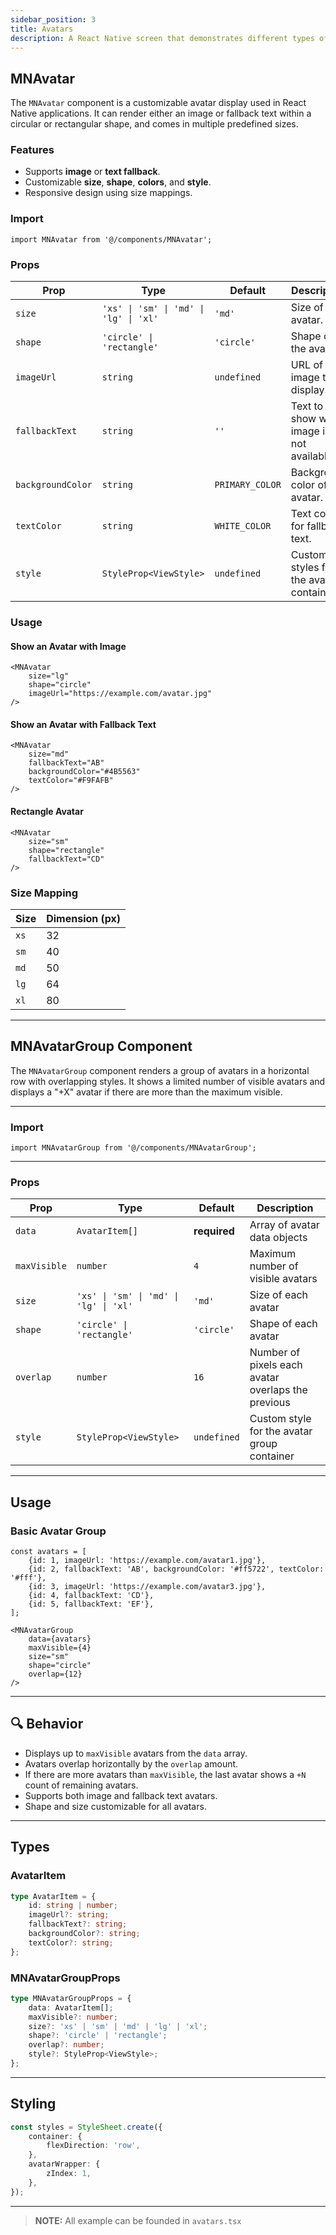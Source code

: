 ```yaml
---
sidebar_position: 3
title: Avatars
description: A React Native screen that demonstrates different types of alert UIs such as simple alerts, alerts with actions, and styled text alerts—some with dismissable options. Designed with reusability and clarity in mind.
---
```


## MNAvatar

The `MNAvatar` component is a customizable avatar display used in React Native applications. It can render either an
image or fallback text within a circular or rectangular shape, and comes in multiple predefined sizes.

### Features

- Supports **image** or **text fallback**.
- Customizable **size**, **shape**, **colors**, and **style**.
- Responsive design using size mappings.

### Import

```tsx
import MNAvatar from '@/components/MNAvatar';
```

### Props

| Prop              | Type                                   | Default         | Description                               |
|-------------------|----------------------------------------|-----------------|-------------------------------------------|
| `size`            | `'xs' \| 'sm' \| 'md' \| 'lg' \| 'xl'` | `'md'`          | Size of the avatar.                       |
| `shape`           | `'circle' \| 'rectangle'`              | `'circle'`      | Shape of the avatar.                      |
| `imageUrl`        | `string`                               | `undefined`     | URL of the image to display.              |
| `fallbackText`    | `string`                               | `''`            | Text to show when image is not available. |
| `backgroundColor` | `string`                               | `PRIMARY_COLOR` | Background color of the avatar.           |
| `textColor`       | `string`                               | `WHITE_COLOR`   | Text color for fallback text.             |
| `style`           | `StyleProp<ViewStyle>`                 | `undefined`     | Custom styles for the avatar container.   |

### Usage

#### Show an Avatar with Image

```tsx
<MNAvatar
    size="lg"
    shape="circle"
    imageUrl="https://example.com/avatar.jpg"
/>
```

#### Show an Avatar with Fallback Text

```tsx
<MNAvatar
    size="md"
    fallbackText="AB"
    backgroundColor="#4B5563"
    textColor="#F9FAFB"
/>
```

#### Rectangle Avatar

```tsx
<MNAvatar
    size="sm"
    shape="rectangle"
    fallbackText="CD"
/>
```

### Size Mapping

| Size | Dimension (px) |
|------|----------------|
| `xs` | 32             |
| `sm` | 40             |
| `md` | 50             |
| `lg` | 64             |
| `xl` | 80             |

--- 

## MNAvatarGroup Component

The `MNAvatarGroup` component renders a group of avatars in a horizontal row with overlapping styles. It shows a limited
number of visible avatars and displays a "+X" avatar if there are more than the maximum visible.

---

### Import

```tsx
import MNAvatarGroup from '@/components/MNAvatarGroup';
```

---

### Props

| Prop         | Type                                   | Default      | Description                                        |
|--------------|----------------------------------------|--------------|----------------------------------------------------|
| `data`       | `AvatarItem[]`                         | **required** | Array of avatar data objects                       |
| `maxVisible` | `number`                               | `4`          | Maximum number of visible avatars                  |
| `size`       | `'xs' \| 'sm' \| 'md' \| 'lg' \| 'xl'` | `'md'`       | Size of each avatar                                |
| `shape`      | `'circle' \| 'rectangle'`              | `'circle'`   | Shape of each avatar                               |
| `overlap`    | `number`                               | `16`         | Number of pixels each avatar overlaps the previous |
| `style`      | `StyleProp<ViewStyle>`                 | `undefined`  | Custom style for the avatar group container        |

---

## Usage

### Basic Avatar Group

```tsx
const avatars = [
    {id: 1, imageUrl: 'https://example.com/avatar1.jpg'},
    {id: 2, fallbackText: 'AB', backgroundColor: '#ff5722', textColor: '#fff'},
    {id: 3, imageUrl: 'https://example.com/avatar3.jpg'},
    {id: 4, fallbackText: 'CD'},
    {id: 5, fallbackText: 'EF'},
];

<MNAvatarGroup
    data={avatars}
    maxVisible={4}
    size="sm"
    shape="circle"
    overlap={12}
/>
```

---

## 🔍 Behavior

- Displays up to `maxVisible` avatars from the `data` array.
- Avatars overlap horizontally by the `overlap` amount.
- If there are more avatars than `maxVisible`, the last avatar shows a `+N` count of remaining avatars.
- Supports both image and fallback text avatars.
- Shape and size customizable for all avatars.

---

## Types

### AvatarItem

```ts
type AvatarItem = {
    id: string | number;
    imageUrl?: string;
    fallbackText?: string;
    backgroundColor?: string;
    textColor?: string;
};
```

### MNAvatarGroupProps

```ts
type MNAvatarGroupProps = {
    data: AvatarItem[];
    maxVisible?: number;
    size?: 'xs' | 'sm' | 'md' | 'lg' | 'xl';
    shape?: 'circle' | 'rectangle';
    overlap?: number;
    style?: StyleProp<ViewStyle>;
};
```

---

## Styling

```ts
const styles = StyleSheet.create({
    container: {
        flexDirection: 'row',
    },
    avatarWrapper: {
        zIndex: 1,
    },
});
```

---



> **NOTE:**
> All example can be founded in `avatars.tsx`